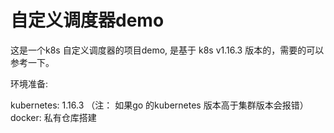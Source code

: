 # 自定义调度器demo
这是一个k8s 自定义调度器的项目demo, 是基于 k8s v1.16.3 版本的，需要的可以参考一下。

环境准备:

kubernetes: 1.16.3 （注： 如果go 的kubernetes 版本高于集群版本会报错）
docker: 私有仓库搭建
